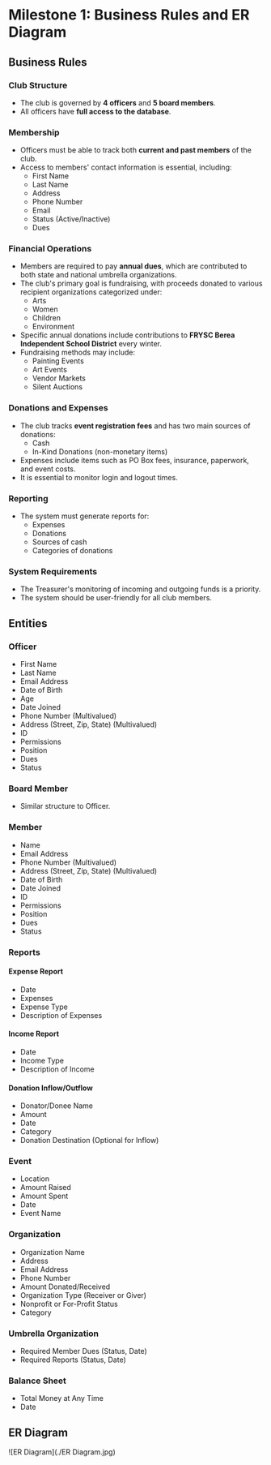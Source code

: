 # Milestone 1: Business Rules and ER Diagram

## Business Rules

### Club Structure
- The club is governed by **4 officers** and **5 board members**.
- All officers have **full access to the database**.

### Membership
- Officers must be able to track both **current and past members** of the club.
- Access to members' contact information is essential, including:
  - First Name
  - Last Name
  - Address
  - Phone Number
  - Email
  - Status (Active/Inactive)
  - Dues

### Financial Operations
- Members are required to pay **annual dues**, which are contributed to both state and national umbrella organizations.
- The club's primary goal is fundraising, with proceeds donated to various recipient organizations categorized under:
  - Arts
  - Women
  - Children
  - Environment
- Specific annual donations include contributions to **FRYSC Berea Independent School District** every winter.
- Fundraising methods may include:
  - Painting Events
  - Art Events
  - Vendor Markets
  - Silent Auctions

### Donations and Expenses
- The club tracks **event registration fees** and has two main sources of donations:
  - Cash
  - In-Kind Donations (non-monetary items)
- Expenses include items such as PO Box fees, insurance, paperwork, and event costs.
- It is essential to monitor login and logout times.

### Reporting
- The system must generate reports for:
  - Expenses
  - Donations
  - Sources of cash
  - Categories of donations

### System Requirements
- The Treasurer's monitoring of incoming and outgoing funds is a priority.
- The system should be user-friendly for all club members.

## Entities

### Officer
- First Name
- Last Name
- Email Address
- Date of Birth
- Age
- Date Joined
- Phone Number (Multivalued)
- Address (Street, Zip, State) (Multivalued)
- ID
- Permissions
- Position
- Dues
- Status

### Board Member
- Similar structure to Officer.

### Member
- Name
- Email Address
- Phone Number (Multivalued)
- Address (Street, Zip, State) (Multivalued)
- Date of Birth
- Date Joined
- ID
- Permissions
- Position
- Dues
- Status

### Reports

#### Expense Report
- Date
- Expenses
- Expense Type
- Description of Expenses

#### Income Report
- Date
- Income Type
- Description of Income

#### Donation Inflow/Outflow
- Donator/Donee Name
- Amount
- Date
- Category
- Donation Destination (Optional for Inflow)

### Event
- Location
- Amount Raised
- Amount Spent
- Date
- Event Name

### Organization
- Organization Name
- Address
- Email Address
- Phone Number
- Amount Donated/Received
- Organization Type (Receiver or Giver)
- Nonprofit or For-Profit Status
- Category

### Umbrella Organization
- Required Member Dues (Status, Date)
- Required Reports (Status, Date)

### Balance Sheet
- Total Money at Any Time
- Date

## ER Diagram

![ER Diagram](./ER Diagram.jpg)

